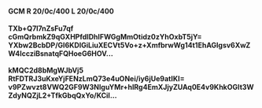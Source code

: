 #### GCM R 20/0c/400 L 20/0c/400
**TXb+Q7l7nZsFu7qf**<br/>**cGmQrbmkZ9qGXHPfdIDhIFWGgMmOtidz0zYhOxbT5jY=**<br/>**YXbw2BcbDP/Gl6KDlGiLiuXECVt5Vo+z+XmfbrwWg14t1EhAGlgsv6XwZW4IccziBsnatqFQHoeG6HOV...**<br/><br/>
**kMQC2d8bMgWJbVj5**<br/>**RtFDTRJ3uKxeYjFENzLmQ73e4uONei/iy6jUe9atIKI=**<br/>**v9PZwvzt8VWQ2GF9W3NlguYMr+hlRg4EmXJjyZUAq0E4v9KhkOGIt3WZdyNQZjL2+TfkGbqQxYo/KCil...**